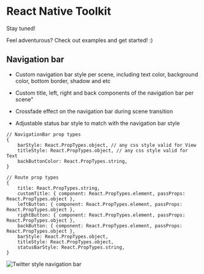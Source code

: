 # React Native Toolkit

Stay tuned!

Feel adventurous? Check out examples and get started! :)

## Navigation bar

* Custom navigation bar style per scene, including text color, background color, bottom border, shadow and etc

* Custom title, left, right and back components of the navigation bar per scene"

* Crossfade effect on the navigation bar during scene transition

* Adjustable status bar style to match with the navigation bar style

```
// NavigationBar prop types
{
    barStyle: React.PropTypes.object, // any css style valid for View
    titleStyle: React.PropTypes.object, // any css style valid for Text
    backButtonColor: React.PropTypes.string,
}

// Route prop types
{
    title: React.PropTypes.string,
    customTitle: { component: React.PropTypes.element, passProps: React.PropTypes.object },
    leftButton: { component: React.PropTypes.element, passProps: React.PropTypes.object },
    rightButton: { component: React.PropTypes.element, passProps: React.PropTypes.object },
    backButton: { component: React.PropTypes.element, passProps: React.PropTypes.object },
    barStyle: React.PropTypes.object,
    titleStyle: React.PropTypes.object,
    statusBarStyle: React.PropTypes.string,
}
```

![Twitter style navigation bar](https://raw.githubusercontent.com/marty-wang/react-native-toolkit/master/Examples/Screenshots/twitter-navbar.gif)
